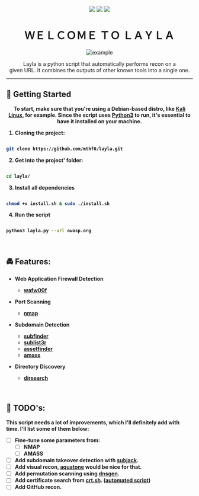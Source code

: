 <p align="center">
  <img src="https://img.shields.io/badge/LICENSE-MIT-purple?style=for-the-badge">
  <img src="https://img.shields.io/badge/VERSION-1.0-purple?style=for-the-badge">
  <img src="https://img.shields.io/badge/PYTHON-purple?style=for-the-badge">
  
</p>
  
<h1 align="center">ＷＥＬＣＯＭＥ  ＴＯ  ＬＡＹＬＡ</h1>

<div align="center">
  <img src="https://imgur.com/fSZFr1i.png" alt="example">
</div>

<p align="center">Layla is a python script that automatically performs recon on a </br>given URL. It combines the outputs of other known tools into a single one.</p>

****

## :rocket: Getting Started
<p align="center"><b>To start, make sure that you're using a Debian-based distro, like <a href="https://www.kali.org/get-kali/">Kali Linux</a>, for example. Since the script uses <a href="https://www.python.org/downloads/">Python3</a> to run, it's essential to have it installed on your machine.<b></p>

  1. Cloning the project:</br>
  ```bash
  
  git clone https://github.com/mthf0/layla.git
  
  ```
  2. Get into the project' folder:</br>
  ```bash
  
  cd layla/
  
  ```
  3. Install all dependencies
  ```bash
  
  chmod +x install.sh & sudo ./install.sh
  
  ```
  4. Run the script
  ```bash
  
  python3 layla.py --url owasp.org
  
  ```
 </br>

## 	:oncoming_police_car: Features:

* Web Application Firewall Detection</br>
  * <a href="https://github.com/EnableSecurity/wafw00f">wafw00f</a>

* Port Scanning</br>
  * <a href="https://nmap.org/">nmap</a>

* Subdomain Detection</br>
  * <a href="https://github.com/projectdiscovery/subfinder">subfinder</a>
  * <a href="https://github.com/aboul3la/Sublist3r">sublist3r</a>
  * <a href="https://github.com/tomnomnom/assetfinder">assetfinder</a>
  * <a href="https://github.com/OWASP/Amass/">amass</a>

* Directory Discovery</br>
  * <a href="https://github.com/maurosoria/dirsearch">dirsearch</a>
 </br>

## 	:pencil: TODO's:
This script needs a lot of improvements, which I'll definitely add with time. I'll list some of them below:
- [ ] Fine-tune some parameters from:
  - [ ] NMAP
  - [ ] AMASS
- [ ] Add subdomain takeover detection with <a href="https://github.com/haccer/subjack">subjack</a>.
- [ ] Add visual recon, <a href="https://github.com/michenriksen/aquatone">aquatone</a> would be nice for that.
- [ ] Add permutation scanning using <a href="https://github.com/ProjectAnte/dnsgen">dnsgen</a>.
- [ ] Add certificate search from <a href="https://crt.sh/">crt.sh</a>. (<a href="https://github.com/eslam3kl/crtfinder">automated script</a>)
- [ ] Add GitHub recon.
